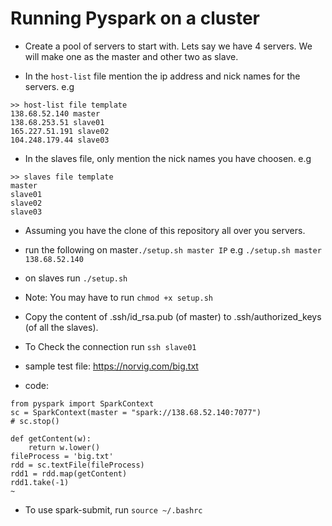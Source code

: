 # Running Pyspark on a cluster

- Create a pool of servers to start with. Lets say we have 4 servers. We will make one as the master and other two as slave.

- In the `host-list` file mention the ip address and nick names for the servers.
e.g
```
>> host-list file template
138.68.52.140 master
138.68.253.51 slave01
165.227.51.191 slave02
104.248.179.44 slave03
```

- In the slaves file, only mention the nick names you have choosen.
e.g
```
>> slaves file template
master
slave01
slave02
slave03
```

- Assuming you have the clone of this repository all over you servers.

- run the following on master`./setup.sh master IP` 
e.g
`./setup.sh master 138.68.52.140`

- on slaves run `./setup.sh`

- Note: You may have to run `chmod +x setup.sh`

- Copy the content of .ssh/id_rsa.pub (of master) to .ssh/authorized_keys (of all the slaves).

- To Check the connection run `ssh slave01`

- sample test file: https://norvig.com/big.txt

- code:
```
from pyspark import SparkContext
sc = SparkContext(master = "spark://138.68.52.140:7077")
# sc.stop()

def getContent(w):
    return w.lower()
fileProcess = 'big.txt'
rdd = sc.textFile(fileProcess)
rdd1 = rdd.map(getContent)
rdd1.take(-1)
~

```

- To use spark-submit, run `source ~/.bashrc`
